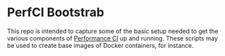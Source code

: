 # PerfCI Bootstrab

This repo is intended to capture some of the basic setup needed to get the
various components of [Performance CI](https://github.com/performanceci/performanceci-core)
up and running. These scripts may be used to create base images of Docker
containers, for instance.

